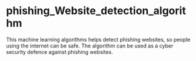 # phishing_Website_detection_algorithm
This machine learning algorithms helps detect phishing websites, so people using the internet can be safe. The algorithm can be used as a cyber security defence against phishing websites.
